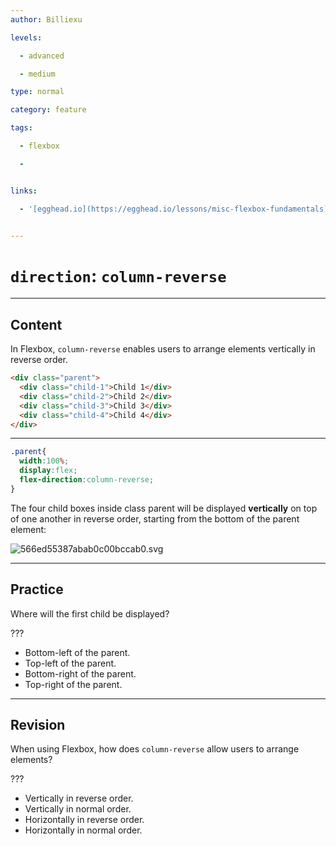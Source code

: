 ```yaml
---
author: Billiexu

levels:

  - advanced

  - medium

type: normal

category: feature

tags:

  - flexbox

  - 


links:

  - '[egghead.io](https://egghead.io/lessons/misc-flexbox-fundamentals){website}'


---
```


# `direction`: `column-reverse`

---
## Content

In Flexbox, `column-reverse` enables users to arrange elements vertically in reverse order.


```html
<div class="parent">
  <div class="child-1">Child 1</div>
  <div class="child-2">Child 2</div>
  <div class="child-3">Child 3</div>
  <div class="child-4">Child 4</div>
</div>

```
___


```css
.parent{
  width:100%;
  display:flex;
  flex-direction:column-reverse;
}

```
The four child boxes inside class parent will be displayed **vertically** on top of one another in reverse order, starting from the bottom of the parent element: 

![566ed55387abab0c00bccab0.svg](%3Csvg%20width=%22100%25%22%20height=%22auto%22%20viewBox=%220%200%20810%20310%22%20fill=%22#fff%22%20font-family=%22'Roboto',sans-serif%22%20font-size=%2240px%22%0D%0A%20xmlns=%22http://www.w3.org/2000/svg%22%20xmlns:xlink=%22http://www.w3.org/1999/xlink%22%20%20version=%221.2%22%20baseProfile=%22tiny%22%3E%0D%0A%3Cg%3E%0D%0A%09%3Crect%20x=%220%22%20y=%220%22%20width=%22800%22%20height=%22302%22%20fill=%22#596193%22/%3E%0D%0A%3C/g%3E%0D%0A%0D%0A%3Cg%3E%0D%0A%09%3Crect%20x=%2215%22%20y=%2260.5%22%20width=%22400%22%20height=%2259%22%20fill=%22transparent%22%20stroke=%22#fff%22%20stroke-width=%222%22/%3E%0D%0A%09%3Ctext%20x=%22160%22%20y=%22105.5%22%3EChild%204%3C/text%3E%0D%0A%3C/g%3E%0D%0A%3Cg%3E%0D%0A%09%3Crect%20x=%2215%22%20y=%22121%22%20width=%22400%22%20height=%2259%22%20fill=%22transparent%22%20stroke=%22#fff%22%20stroke-width=%222%22/%3E%0D%0A%09%3Ctext%20x=%22160%22%20y=%22166%22%3EChild%203%3C/text%3E%0D%0A%3C/g%3E%0D%0A%3Cg%3E%0D%0A%09%3Crect%20x=%2215%22%20y=%22181.5%22%20width=%22400%22%20height=%2259%22%20fill=%22transparent%22%20stroke=%22#fff%22%20stroke-width=%222%22/%3E%0D%0A%09%3Ctext%20x=%22160%22%20y=%22226.5%22%3EChild%202%3C/text%3E%0D%0A%3C/g%3E%0D%0A%3Cg%3E%0D%0A%09%3Crect%20x=%2215%22%20y=%22242%22%20width=%22400%22%20height=%2259%22%20fill=%22transparent%22%20stroke=%22#fff%22%20stroke-width=%222%22/%3E%0D%0A%09%3Ctext%20x=%22160%22%20y=%22287%22%3EChild%201%3C/text%3E%0D%0A%3C/g%3E%0D%0A%3C/svg%3E)

---
## Practice

Where will the first child be displayed?

???

* Bottom-left of the parent.
* Top-left of the parent.
* Bottom-right of the parent.
* Top-right of the parent.

---
## Revision

When using Flexbox, how does `column-reverse` allow users to arrange elements?

 ???


* Vertically in reverse order.
* Vertically in normal order.
* Horizontally in reverse order.
* Horizontally in normal order.

 

